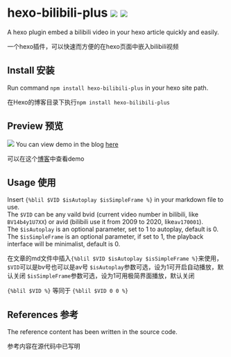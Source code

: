 # hexo-bilibili-plus   ![](https://img.shields.io/npm/v/hexo-bilibili-plus)  ![](https://img.shields.io/npm/dm/hexo-bilibili-plus)
A hexo plugin embed a bilibili video in your hexo article quickly and easily.  

一个hexo插件，可以快速而方便的在hexo页面中嵌入bilibili视频
## Install 安装
Run command `npm install hexo-bilibili-plus` in your hexo site path.  

在Hexo的博客目录下执行`npm install hexo-bilibili-plus`
## Preview 预览
![](https://github-blog-1314730533.cos.ap-beijing.myqcloud.com/20230131132606.png)
You can view demo in the blog [here](https://liuqing.fun/2025/01/11/bilibili-exp/)  

可以在这个[博客](https://liuqing.fun/2025/01/11/bilibili-exp/)中查看demo

## Usage 使用
Insert `{%blil $VID $isAutoplay $isSimpleFrame %}` in your markdown file to use.  
The `$VID` can be any vaild bvid (current video number in bilibili, like `BV14b4y1U7XX`) or avid (bilibili use it from 2009 to 2020, like`av170001`).  
The `$isAutoplay` is an optional parameter, set to 1 to autoplay, default is 0.
The `$isSimpleFrame` is an optional parameter, if set to 1, the playback interface will be minimalist, default is 0.

在文章的md文件中插入`{%blil $VID $isAutoplay $isSimpleFrame %}`来使用，`$VID`可以是bv号也可以是av号
`$isAutoplay`参数可选，设为1可开启自动播放，默认关闭 
`$isSimpleFrame`参数可选，设为1可用极简界面播放，默认关闭

`{%blil $VID %}` 等同于 `{%blil $VID 0 0 %}`

## References 参考
The reference content has been written in the source code.  

参考内容在源代码中已写明
